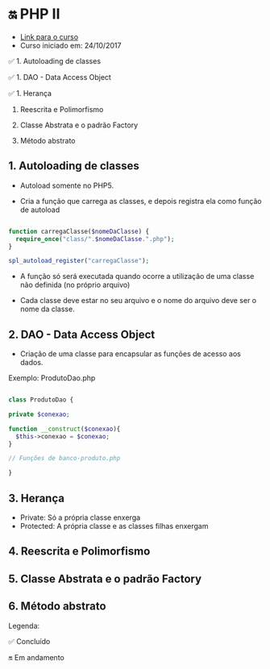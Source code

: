 # :on: PHP II

- [Link para o curso](https://cursos.alura.com.br/course/php-oo-2)
- Curso iniciado em: 24/10/2017

:white_check_mark: 1. Autoloading de classes

:white_check_mark: 1. DAO - Data Access Object

:white_check_mark: 1. Herança

1. Reescrita e Polimorfismo

1. Classe Abstrata e o padrão Factory

1. Método abstrato

## 1. Autoloading de classes

- Autoload somente no PHP5.

- Cria a função que carrega as classes, e depois registra ela como função de autoload

```php

function carregaClasse($nomeDaClasse) {
  require_once("class/".$nomeDaClasse.".php");
}

spl_autoload_register("carregaClasse");

```

- A função só será executada quando ocorre a utilização de uma classe não definida (no próprio arquivo)

- Cada classe deve estar no seu arquivo e o nome do arquivo deve ser o nome da classe.

## 2. DAO - Data Access Object

- Criação de uma classe para encapsular as funções de acesso aos dados.

Exemplo: ProdutoDao.php

```php

class ProdutoDao {

private $conexao;

function __construct($conexao){
  $this->conexao = $conexao;
}

// Funções de banco-produto.php

}

```

## 3. Herança

- Private: Só a própria classe enxerga
- Protected: A própria classe e as classes filhas enxergam

## 4. Reescrita e Polimorfismo

## 5. Classe Abstrata e o padrão Factory

## 6. Método abstrato

Legenda:

:white_check_mark: Concluído

:on: Em andamento
